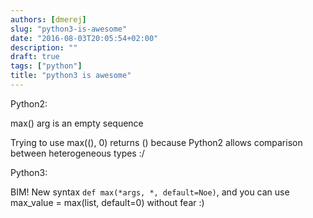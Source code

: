```yaml
---
authors: [dmerej]
slug: "python3-is-awesome"
date: "2016-08-03T20:05:54+02:00"
description: ""
draft: true
tags: ["python"]
title: "python3 is awesome"
---
```


Python2:

max() arg is an empty sequence

Trying to use max((), 0) returns () because Python2 allows
comparison between heterogeneous types :/

Python3:

BIM! New syntax `def max(*args, *, default=Noe)`, and you can
use max_value = max(list, default=0) without fear :)
